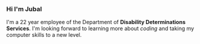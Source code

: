 ### Hi I'm Jubal
I'm a 22 year employee of the Department of **Disability Determinations Services**. I'm looking forward to learning more about *coding* and taking my computer skills to a new level.
